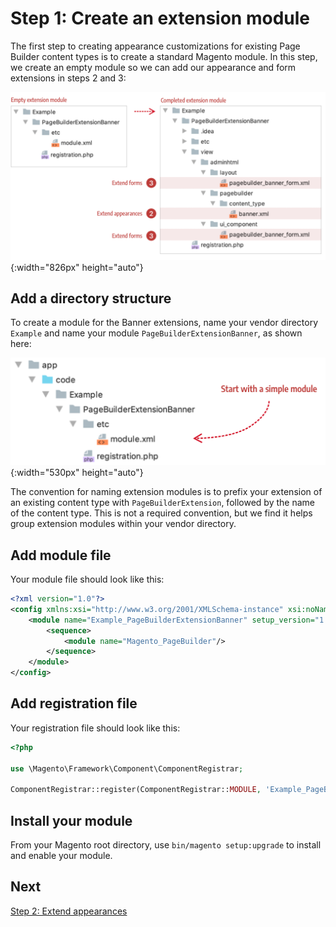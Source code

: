 # Step 1: Create an extension module

The first step to creating appearance customizations for existing Page Builder content types is to create a standard Magento module. In this step, we create an empty module so we can add our appearance and form extensions in steps 2 and 3:

![Completed extension file structure](../images/extension-file-structure-complete.png){:width="826px" height="auto"}

## Add a directory structure

To create a module for the Banner extensions, name your vendor directory `Example` and name your module `PageBuilderExtensionBanner`, as shown here:

![Minimum extension module structure](../images/banner-extension-file-structure.png){:width="530px" height="auto"}

The convention for naming extension modules is to prefix your extension of an existing content type with `PageBuilderExtension`, followed by the name of the content type. This is not a required convention, but we find it helps group extension modules within your vendor directory.

## Add module file

Your module file should look like this:

```xml
<?xml version="1.0"?>
<config xmlns:xsi="http://www.w3.org/2001/XMLSchema-instance" xsi:noNamespaceSchemaLocation="urn:magento:framework:Module/etc/module.xsd">
    <module name="Example_PageBuilderExtensionBanner" setup_version="1.0.0">
        <sequence>
            <module name="Magento_PageBuilder"/>
        </sequence>
    </module>
</config>
```

## Add registration file

Your registration file should look like this:

```php
<?php

use \Magento\Framework\Component\ComponentRegistrar;

ComponentRegistrar::register(ComponentRegistrar::MODULE, 'Example_PageBuilderExtensionBanner', __DIR__);
```

## Install your module

From your Magento root directory, use `bin/magento setup:upgrade` to install and enable your module.

## Next

[Step 2: Extend appearances](step-2-extend-appearances.md)
